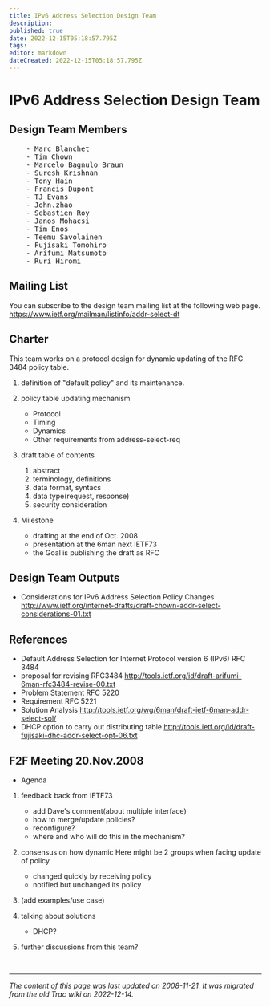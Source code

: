 ```yaml
---
title: IPv6 Address Selection Design Team
description: 
published: true
date: 2022-12-15T05:18:57.795Z
tags: 
editor: markdown
dateCreated: 2022-12-15T05:18:57.795Z
---
```


# IPv6 Address Selection Design Team 

## Design Team Members 
<pre>
	- Marc Blanchet
	- Tim Chown
	- Marcelo Bagnulo Braun
	- Suresh Krishnan
	- Tony Hain
	- Francis Dupont
	- TJ Evans 
	- John.zhao
	- Sebastien Roy
	- Janos Mohacsi
	- Tim Enos
	- Teemu Savolainen
	- Fujisaki Tomohiro
	- Arifumi Matsumoto
	- Ruri Hiromi
</pre>

## Mailing List 
You can subscribe to the design team mailing list at the following web page. https://www.ietf.org/mailman/listinfo/addr-select-dt

## Charter 
This team works on a protocol design for dynamic updating of the RFC 3484 policy table.
	
 1. definition of "default policy" and its maintenance.

 2. policy table updating mechanism
	* Protocol
	* Timing
	* Dynamics
	* Other requirements from address-select-req

 3. draft table of contents
	1. abstract
	2. terminology, definitions
	3. data format, syntacs
	4. data type(request, response)
	5. security consideration

 4. Milestone
	* drafting at the end of Oct. 2008
	* presentation at the 6man next IETF73
	* the Goal is publishing the draft as RFC

## Design Team Outputs 
 * Considerations for IPv6 Address Selection Policy Changes http://www.ietf.org/internet-drafts/draft-chown-addr-select-considerations-01.txt

## References 
 * Default Address Selection for Internet Protocol version 6 (IPv6) RFC 3484
 * proposal for revising RFC3484 http://tools.ietf.org/id/draft-arifumi-6man-rfc3484-revise-00.txt
 * Problem Statement RFC 5220
 * Requirement RFC 5221
 * Solution Analysis http://tools.ietf.org/wg/6man/draft-ietf-6man-addr-select-sol/
 * DHCP option to carry out distributing table http://tools.ietf.org/id/draft-fujisaki-dhc-addr-select-opt-06.txt

## F2F Meeting 20.Nov.2008 
* Agenda

 1. feedback back from IETF73
    * add Dave's comment(about multiple interface)
    * how to merge/update policies?
    * reconfigure?
    * where and who will do this in the mechanism?

 2. consensus on how dynamic
   Here might be 2 groups when facing update of policy
    * changed quickly by receiving policy
    * notified but unchanged its policy

 3. (add examples/use case)

 4. talking about solutions 
    * DHCP?

 5. further discussions from this team?



&nbsp;
&nbsp;
&nbsp;

---

*The content of this page was last updated on 2008-11-21. It was migrated from the old Trac wiki on 2022-12-14.*